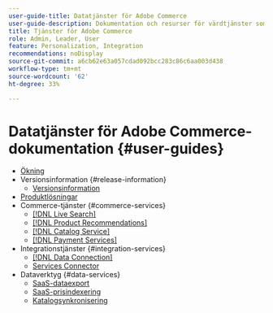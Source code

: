 ```yaml
---
user-guide-title: Datatjänster för Adobe Commerce
user-guide-description: Dokumentation och resurser för värdtjänster som ger utökade möjligheter i Adobe Commerce och Magento Open Source.
title: Tjänster för Adobe Commerce
role: Admin, Leader, User
feature: Personalization, Integration
recommendations: noDisplay
source-git-commit: a6cb62e63a057cdad092bcc283c86c6aa003d438
workflow-type: tm+mt
source-wordcount: '62'
ht-degree: 33%

---
```


# Datatjänster för Adobe Commerce-dokumentation {#user-guides}

- [Ökning](home.md)
- Versionsinformation {#release-information}
   - [Versionsinformation](/help/landing/release-notes-all.md)
- [Produktlösningar](product-solutions.md)
- Commerce-tjänster {#commerce-services}
   - [[!DNL Live Search]](https://experienceleague.adobe.com/docs/commerce/live-search/overview.html?lang=sv-SE)
   - [[!DNL Product Recommendations]](https://experienceleague.adobe.com/docs/commerce/product-recommendations/guide-overview.html?lang=sv-SE)
   - [[!DNL Catalog Service]](https://experienceleague.adobe.com/docs/commerce/catalog-service/guide-overview.html?lang=sv-SE)
   - [[!DNL Payment Services]](https://experienceleague.adobe.com/docs/commerce/payment-services/guide-overview.html?lang=sv-SE)
- Integrationstjänster {#integration-services}
   - [[!DNL Data Connection]](https://experienceleague.adobe.com/docs/commerce/data-connection/overview.html?lang=sv-SE)
   - [Services Connector](/help/landing/saas.md)
- Dataverktyg {#data-services}
   - [SaaS-dataexport](https://experienceleague.adobe.com/docs/commerce/saas-data-export/overview.html?lang=sv-SE)
   - [SaaS-prisindexering](https://experienceleague.adobe.com/docs/commerce/price-indexer/price-indexing.html?lang=sv-SE)
   - [Katalogsynkronisering](/help/landing/catalog-sync.md)






